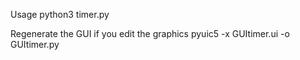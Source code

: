 


Usage
 python3 timer.py 

Regenerate the GUI if you edit the graphics
 pyuic5 -x GUItimer.ui -o GUItimer.py 

